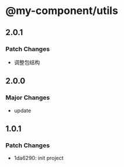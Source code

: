 # @my-component/utils

## 2.0.1

### Patch Changes

- 调整包结构

## 2.0.0

### Major Changes

- update

## 1.0.1

### Patch Changes

- 1da6290: init project
